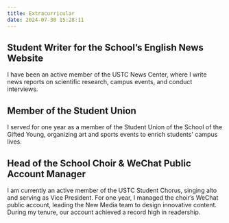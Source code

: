 ```yaml
---
title: Extracurricular
date: 2024-07-30 15:28:11
---
```

## Student Writer for the School’s English News Website
I have been an active member of the USTC News Center, where I write news reports on scientific research, campus events, and conduct interviews.

## Member of the Student Union
I served for one year as a member of the Student Union of the School of the Gifted Young, organizing art and sports events to enrich students' campus lives.

## Head of the School Choir & WeChat Public Account Manager
I am currently an active member of the USTC Student Chorus, singing alto and serving as Vice President.
For one year, I managed the choir’s WeChat public account, leading the New Media team to design innovative content. During my tenure, our account achieved a record high in readership.